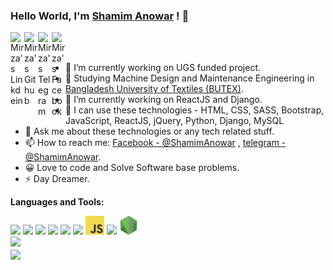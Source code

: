 ### Hello World, I'm <a href="https://iamirzashowvik.github.io/portfolio/">Shamim Anowar</a> ! 👋


<!-- <a href="https://twitter.com/Mirza09206465">
  <img align="left" alt="Mirza's Twitter" width="22px" src="https://cdn.jsdelivr.net/npm/simple-icons@v3/icons/twitter.svg" />
</a> -->
<a href="https://www.linkedin.com/in/shamim-anowar-junior-developer/">
  <img align="left" alt="Mirza's Linkdein" width="22px" src="https://cdn.jsdelivr.net/npm/simple-icons@v3/icons/linkedin.svg" style="background-color: white" />
</a>
<a href="https://github.com/Shamimanowar">
  <img align="left" alt="Mirza's Github" width="22px" src="https://cdn.jsdelivr.net/npm/simple-icons@v3/icons/github.svg" style="background-color: white"  />
</a>
<a href="https://t.me/shamim_anowar">
  <img align="left" alt="Mirza's Telegram" width="22px" src="https://cdn.jsdelivr.net/npm/simple-icons@v3/icons/telegram.svg" style="background-color: white"  />
</a>
<a href="https://www.facebook.com/shamim.anowar.junior.developer/">
  <img align="left" alt="Mirza's Facebook" width="22px" src="https://cdn.jsdelivr.net/npm/simple-icons@v3/icons/facebook.svg" style="background-color: white"  />
</a>


<br/>
<br/>


- 🔭 I’m currently working on UGS funded project.
- 🏫 Studying Machine Design and Maintenance Engineering in  [Bangladesh University of Textiles (BUTEX)](https://www.butex.edu.bd/).
- 🌱 I’m currently working on ReactJS and Django.
- 🌱 I can use these technologies - HTML, CSS, SASS, Bootstrap, JavaScript, ReactJS, jQuery, Python, Django, MySQL
- 💬 Ask me about these technologies or any tech related stuff.
- 📫 How to reach me: [Facebook - @ShamimAnowar](https://www.facebook.com/shamim.anowar.junior.developer/) , [telegram - @ShamimAnowar](https://t.me/shamim_anowar).
- 😀 Love to code and Solve Software base problems.
- ⚡ Day Dreamer.
  
**Languages and Tools:**  
<div style='marign-top: 10px'>
<code><img height="30" src="https://static.djangoproject.com/img/logos/django-logo-negative.png"></code>
<code><img height="30" src="https://cdn.iconscout.com/icon/free/png-256/react-1-282599.png"></code>
<code><img height="30" src="https://encrypted-tbn0.gstatic.com/images?q=tbn:ANd9GcQYY9DZvsvu0uiUY1V2gRg8NGbtTBtIJQZ09KIaUzqVF6zaEo6Aa6ktohOCMVSmiCB7CGE&usqp=CAU"></code>
<code><img height="30" src="https://png.pngtree.com/png-vector/20190411/ourlarge/pngtree-css-file-document-icon-png-image_927823.jpg"></code>
<code><img height="30" src="https://encrypted-tbn0.gstatic.com/images?q=tbn:ANd9GcR_HXX3PVXXG4_3nbFx4WXyr3BjkqxW3GEV6pmi5G4Ev0rtiXiVFNvvwiriM8FrzX03F3E&usqp=CAU"></code>
<code><img height="30" src="https://encrypted-tbn0.gstatic.com/images?q=tbn:ANd9GcTHk_xHqunYwLK4duIHnKiLb7LO2GW96BGkNkmT9fNKc8WM-fn95gp3HW42MSnI95LUj0E&usqp=CAU"></code>
<code><img height="30" src="https://raw.githubusercontent.com/github/explore/80688e429a7d4ef2fca1e82350fe8e3517d3494d/topics/javascript/javascript.png"></code>
<code><img height="30" src="https://upload.wikimedia.org/wikipedia/commons/thumb/f/f8/Python_logo_and_wordmark.svg/1200px-Python_logo_and_wordmark.svg.png"></code>
<code><img height="30" src="https://raw.githubusercontent.com/github/explore/80688e429a7d4ef2fca1e82350fe8e3517d3494d/topics/nodejs/nodejs.png"></code>    
</div>
<!-- 
⚡ My App (MEDX) Became Top 1 in Top Free Education Google Play Store.<br/><br/>
<a href="https://play.google.com/store/apps/details?id=com.medX.bidyasagormedX">Check This App</a><br/>
<img height="300" width="300" src="https://i.pinimg.com/originals/42/58/c8/4258c86b678ec3aae3c8b44e73e0709d.jpg"><br/> -->
<img src="https://github-readme-stats.vercel.app/api?username=Shamimanowar&&show_icons=true&title_color=ffffff&icon_color=bb2acf&text_color=daf7dc&bg_color=191919">
<br/>
<a href="https://github.com/iampawan">
  <img align="center" src="https://github-readme-stats.vercel.app/api/top-langs/?username=Shamimanowar&theme=dark&hide_langs_below=1" />
</a>
